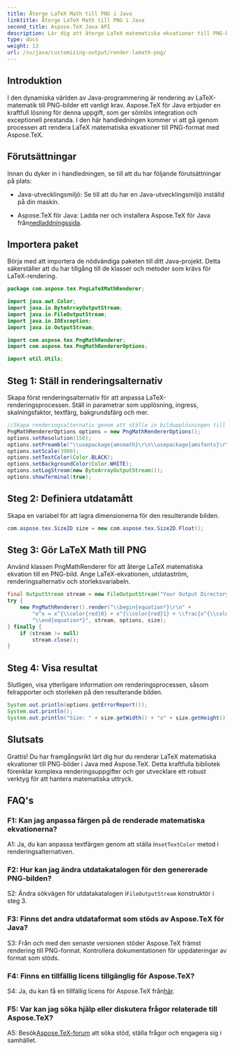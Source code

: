 ```yaml
---
title: Återge LaTeX Math till PNG i Java
linktitle: Återge LaTeX Math till PNG i Java
second_title: Aspose.TeX Java API
description: Lär dig att återge LaTeX matematiska ekvationer till PNG-bilder i Java med Aspose.TeX. Steg-för-steg-guide för sömlös integration och exceptionell prestanda.
type: docs
weight: 13
url: /sv/java/customizing-output/render-lamath-png/
---
```

## Introduktion

I den dynamiska världen av Java-programmering är rendering av LaTeX-matematik till PNG-bilder ett vanligt krav. Aspose.TeX för Java erbjuder en kraftfull lösning för denna uppgift, som ger sömlös integration och exceptionell prestanda. I den här handledningen kommer vi att gå igenom processen att rendera LaTeX matematiska ekvationer till PNG-format med Aspose.TeX.

## Förutsättningar

Innan du dyker in i handledningen, se till att du har följande förutsättningar på plats:

- Java-utvecklingsmiljö: Se till att du har en Java-utvecklingsmiljö inställd på din maskin.

-  Aspose.TeX för Java: Ladda ner och installera Aspose.TeX för Java från[nedladdningssida](https://releases.aspose.com/tex/java/).

## Importera paket

Börja med att importera de nödvändiga paketen till ditt Java-projekt. Detta säkerställer att du har tillgång till de klasser och metoder som krävs för LaTeX-rendering.

```java
package com.aspose.tex.PngLaTeXMathRenderer;

import java.awt.Color;
import java.io.ByteArrayOutputStream;
import java.io.FileOutputStream;
import java.io.IOException;
import java.io.OutputStream;

import com.aspose.tex.PngMathRenderer;
import com.aspose.tex.PngMathRendererOptions;

import util.Utils;
```

## Steg 1: Ställ in renderingsalternativ

Skapa först renderingsalternativ för att anpassa LaTeX-renderingsprocessen. Ställ in parametrar som upplösning, ingress, skalningsfaktor, textfärg, bakgrundsfärg och mer.

```java
//Skapa renderingsalternativ genom att ställa in bildupplösningen till 150 dpi.
PngMathRendererOptions options = new PngMathRendererOptions();
options.setResolution(150);
options.setPreamble("\\usepackage{amsmath}\r\n\\usepackage{amsfonts}\r\n\\usepackage{amssymb}\r\n\\usepackage{color}");
options.setScale(3000);
options.setTextColor(Color.BLACK);
options.setBackgroundColor(Color.WHITE);
options.setLogStream(new ByteArrayOutputStream());
options.showTerminal(true);
```

## Steg 2: Definiera utdatamått

Skapa en variabel för att lagra dimensionerna för den resulterande bilden.

```java
com.aspose.tex.Size2D size = new com.aspose.tex.Size2D.Float();
```

## Steg 3: Gör LaTeX Math till PNG

Använd klassen PngMathRenderer för att återge LaTeX matematiska ekvation till en PNG-bild. Ange LaTeX-ekvationen, utdataström, renderingsalternativ och storleksvariabeln.

```java
final OutputStream stream = new FileOutputStream("Your Output Directory" + "math-formula.png");
try {
    new PngMathRenderer().render("\\begin{equation*}\r\n" +
        "e^x = x^{\\color{red}0} + x^{\\color{red}1} + \\frac{x^{\\color{red}2}}{2} + \\frac{x^{\\color{red}3}}{6} + \\cdots = \\sum_{n\\geq 0} \\frac{x^{\\color{red}n}}{n!}\r\n" +
        "\\end{equation*}", stream, options, size);
} finally {
    if (stream != null)
        stream.close();
}
```

## Steg 4: Visa resultat

Slutligen, visa ytterligare information om renderingsprocessen, såsom felrapporter och storleken på den resulterande bilden.

```java
System.out.println(options.getErrorReport());
System.out.println();
System.out.println("Size: " + size.getWidth() + "x" + size.getHeight());
```

## Slutsats

Grattis! Du har framgångsrikt lärt dig hur du renderar LaTeX matematiska ekvationer till PNG-bilder i Java med Aspose.TeX. Detta kraftfulla bibliotek förenklar komplexa renderingsuppgifter och ger utvecklare ett robust verktyg för att hantera matematiska uttryck.

## FAQ's

### F1: Kan jag anpassa färgen på de renderade matematiska ekvationerna?

 A1: Ja, du kan anpassa textfärgen genom att ställa in`setTextColor` metod i renderingsalternativen.

### F2: Hur kan jag ändra utdatakatalogen för den genererade PNG-bilden?

 S2: Ändra sökvägen för utdatakatalogen i`FileOutputStream` konstruktör i steg 3.

### F3: Finns det andra utdataformat som stöds av Aspose.TeX för Java?

S3: Från och med den senaste versionen stöder Aspose.TeX främst rendering till PNG-format. Kontrollera dokumentationen för uppdateringar av format som stöds.

### F4: Finns en tillfällig licens tillgänglig för Aspose.TeX?

 S4: Ja, du kan få en tillfällig licens för Aspose.TeX från[här](https://purchase.aspose.com/temporary-license/).

### F5: Var kan jag söka hjälp eller diskutera frågor relaterade till Aspose.TeX?

 A5: Besök[Aspose.TeX-forum](https://forum.aspose.com/c/tex/47) att söka stöd, ställa frågor och engagera sig i samhället.